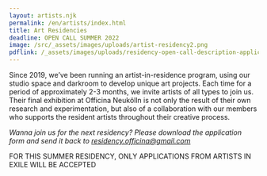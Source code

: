 ```yaml
---
layout: artists.njk
permalink: /en/artists/index.html
title: Art Residencies
deadline: OPEN CALL SUMMER 2022
image: /src/_assets/images/uploads/artist-residency2.png
pdflink: /_assets/images/uploads/residency-open-call-description-application-form-summer22.pdf
---
```


Since 2019, we’ve been running an artist-in-residence program, using our studio space and darkroom to develop unique art projects. Each time for a period of approximately 2-3 months, we invite artists of all types to join us. Their final exhibition at Officina Neukölln is not only the result of their own research and experimentation, but also of a collaboration with our members who supports the resident artists throughout their creative process.

_Wanna join us for the next residency? Please download the application form and send it back to [residency.officina@gmail.com](mailto:residency.officina@gmail.com)_

FOR THIS SUMMER RESIDENCY, ONLY APPLICATIONS FROM ARTISTS IN EXILE WILL BE ACCEPTED
